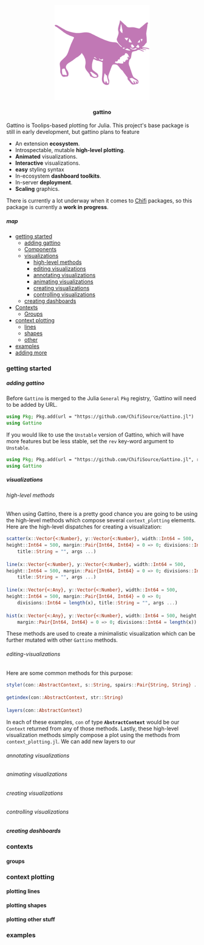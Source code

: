 <div align="center"><img src="https://github.com/ChifiSource/image_dump/blob/main/gattino/gattino.png" width = 250 />
  <h4>gattino</h4>
</div>
<div align="left">

Gattino is Toolips-based plotting for Julia. This project's base package is still in early development, but gattino plans to feature
- An extension **ecosystem**.
- Introspectable, mutable **high-level plotting**.
- **Animated** visualizations.
- **Interactive** visualizations.
- **easy** styling syntax
- In-ecosystem **dashboard toolkits**.
- In-server **deployment**.
- **Scaling** graphics.

There is currently a lot underway when it comes to [Chifi](https://github.com/ChifiSource/) packages, so this package is currently a **work in progress**.
##### map
- [getting started](#getting-started)
   - [adding gattino](#adding-gattino)
   - [Components](#components)
   - [visualizations](#creating-visualizations)
     - [high-level methods](#high-level-methods)
     - [editing visualizations](#editing-visualizations)
     - [annotating visualizations](#annotating-visualizations)
     - [animating visualizations](#animating-visualization)
     - [creating visualizations](#creating-visualizations)
     - [controlling visualizations](#controlling-visualizations)
   - [creating dashboards](#creating-dashboards)
- [Contexts](#contexts)
    - [Groups](#groups)
- [context plotting](#context-plotting)
    - [lines](#plotting-lines)
    - [shapes](#plotting-shapes)
    - [other](#plotting-other-stuff)
- [examples](#examples)
- [adding more](#adding-more)
### getting started
##### adding gattino
Before `Gattino` is merged to the Julia `General` `Pkg` registry, `Gattino will need to be added by URL.
```julia
using Pkg; Pkg.add(url = "https://github.com/ChifiSource/Gattino.jl")
using Gattino
```
If you would like to use the `Unstable` version of Gattino, which will have more features but be less stable, set the `rev` key-word argument to `Unstable`.
```julia
using Pkg; Pkg.add(url = "https://github.com/ChifiSource/Gattino.jl", rev = "Unstable")
using Gattino
```
##### visualizations

###### high-level methods
When using Gattino, there is a pretty good chance you are going to be using the high-level methods which compose several `context_plotting` elements. Here are the high-level dispatches for creating a visualization:
```julia
scatter(x::Vector{<:Number}, y::Vector{<:Number}, width::Int64 = 500,
height::Int64 = 500, margin::Pair{Int64, Int64} = 0 => 0; divisions::Int64 = 4,
    title::String = "", args ...)

line(x::Vector{<:Number}, y::Vector{<:Number}, width::Int64 = 500,
height::Int64 = 500, margin::Pair{Int64, Int64} = 0 => 0; divisions::Int64 = 4,
    title::String = "", args ...)

line(x::Vector{<:Any}, y::Vector{<:Number}, width::Int64 = 500,
height::Int64 = 500, margin::Pair{Int64, Int64} = 0 => 0;
    divisions::Int64 = length(x), title::String = "", args ...)

hist(x::Vector{<:Any}, y::Vector{<:Number}, width::Int64 = 500, height::Int64 = 500,
    margin::Pair{Int64, Int64} = 0 => 0; divisions::Int64 = length(x))
```
These methods are used to create a minimalistic visualization which can be further mutated with other `Gattino` methods. 
###### editing-visualizations
Here are some common methods for this purpose:
```julia
style!(con::AbstractContext, s::String, spairs::Pair{String, String} ...)

getindex(con::AbstractContext, str::String)

layers(con::AbstractContext)
```
In each of these examples, `con` of type **`AbstractContext`** would be our `Context` returned from any of those methods.
Lastly, these high-level visualization methods simply compose a plot using the methods from `context_plotting.jl`. We can add new layers to our 
###### annotating visualizations
###### animating visualizations
###### creating visualizations
###### controlling visualizations
##### creating dashboards
### contexts
#### groups

### context plotting
#### plotting lines
#### plotting shapes
#### plotting other stuff

### examples
